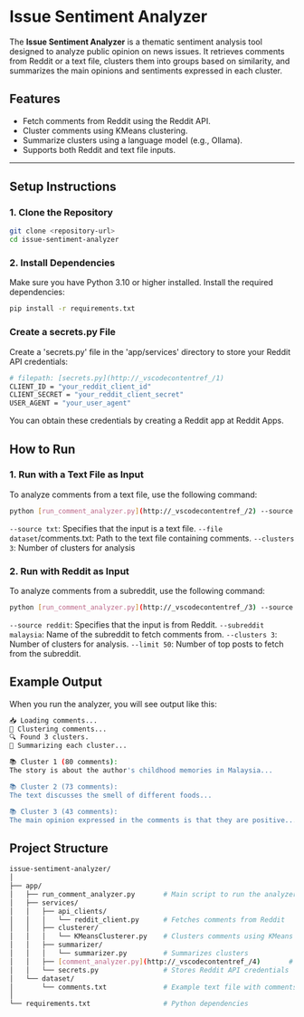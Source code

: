 # Issue Sentiment Analyzer

The **Issue Sentiment Analyzer** is a thematic sentiment analysis tool designed to analyze public opinion on news issues. It retrieves comments from Reddit or a text file, clusters them into groups based on similarity, and summarizes the main opinions and sentiments expressed in each cluster.

## Features
- Fetch comments from Reddit using the Reddit API.
- Cluster comments using KMeans clustering.
- Summarize clusters using a language model (e.g., Ollama).
- Supports both Reddit and text file inputs.

---

## Setup Instructions

### 1. Clone the Repository
```bash
git clone <repository-url>
cd issue-sentiment-analyzer
```

### 2. Install Dependencies
Make sure you have Python 3.10 or higher installed. Install the required dependencies:
```bash
pip install -r requirements.txt
```

### Create a secrets.py File
Create a 'secrets.py' file in the 'app/services' directory to store your Reddit API credentials:
```bash
# filepath: [secrets.py](http://_vscodecontentref_/1)
CLIENT_ID = "your_reddit_client_id"
CLIENT_SECRET = "your_reddit_client_secret"
USER_AGENT = "your_user_agent"
```
You can obtain these credentials by creating a Reddit app at Reddit Apps.

## How to Run
### 1. Run with a Text File as Input
To analyze comments from a text file, use the following command:
```bash
python [run_comment_analyzer.py](http://_vscodecontentref_/2) --source txt --file dataset/comments.txt --clusters 3
```
`--source txt`: Specifies that the input is a text file.
`--file dataset`/comments.txt: Path to the text file containing comments.
`--clusters 3`: Number of clusters for analysis

### 2. Run with Reddit as Input
To analyze comments from a subreddit, use the following command:
```bash
python [run_comment_analyzer.py](http://_vscodecontentref_/3) --source reddit --subreddit malaysia --clusters 3 --limit 50
```
`--source reddit`: Specifies that the input is from Reddit.
`--subreddit malaysia`: Name of the subreddit to fetch comments from.
`--clusters 3`: Number of clusters for analysis.
`--limit 50`: Number of top posts to fetch from the subreddit.

## Example Output
When you run the analyzer, you will see output like this:
```bash
📥 Loading comments...
🔀 Clustering comments...
🔍 Found 3 clusters.
📝 Summarizing each cluster...

📚 Cluster 1 (80 comments):
The story is about the author's childhood memories in Malaysia...

📚 Cluster 2 (73 comments):
The text discusses the smell of different foods...

📚 Cluster 3 (43 comments):
The main opinion expressed in the comments is that they are positive...
```

## Project Structure
```bash
issue-sentiment-analyzer/
│
├── app/
│   ├── run_comment_analyzer.py       # Main script to run the analyzer
│   ├── services/
│   │   ├── api_clients/
│   │   │   └── reddit_client.py      # Fetches comments from Reddit
│   │   ├── clusterer/
│   │   │   └── KMeansClusterer.py    # Clusters comments using KMeans
│   │   ├── summarizer/
│   │   │   └── summarizer.py         # Summarizes clusters
│   │   ├── [comment_analyzer.py](http://_vscodecontentref_/4)       # Combines all components
│   │   └── secrets.py                # Stores Reddit API credentials
│   └── dataset/
│       └── comments.txt              # Example text file with comments
│
└── requirements.txt                  # Python dependencies
```